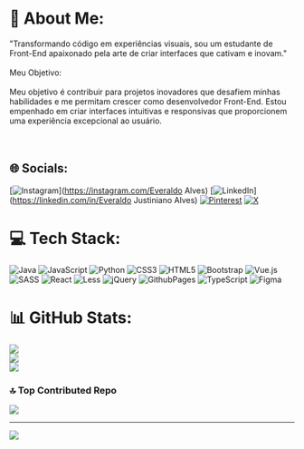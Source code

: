 # 💫 About Me:
"Transformando código em experiências visuais, sou um estudante de Front-End apaixonado pela arte de criar interfaces que cativam e inovam."<br><br>Meu Objetivo:<br><br>Meu objetivo é contribuir para projetos inovadores que desafiem minhas habilidades e me permitam crescer como desenvolvedor Front-End. Estou empenhado em criar interfaces intuitivas e responsivas que proporcionem uma experiência excepcional ao usuário.<br><br><br>


## 🌐 Socials:
[![Instagram](https://img.shields.io/badge/Instagram-%23E4405F.svg?logo=Instagram&logoColor=white)](https://instagram.com/Everaldo Alves) [![LinkedIn](https://img.shields.io/badge/LinkedIn-%230077B5.svg?logo=linkedin&logoColor=white)](https://linkedin.com/in/Everaldo Justiniano Alves) [![Pinterest](https://img.shields.io/badge/Pinterest-%23E60023.svg?logo=Pinterest&logoColor=white)](https://pinterest.com/alvesevera0458) [![X](https://img.shields.io/badge/X-black.svg?logo=X&logoColor=white)](https://x.com/Everaldo@lves) 

# 💻 Tech Stack:
![Java](https://img.shields.io/badge/java-%23ED8B00.svg?style=flat&logo=openjdk&logoColor=white) ![JavaScript](https://img.shields.io/badge/javascript-%23323330.svg?style=flat&logo=javascript&logoColor=%23F7DF1E) ![Python](https://img.shields.io/badge/python-3670A0?style=flat&logo=python&logoColor=ffdd54) ![CSS3](https://img.shields.io/badge/css3-%231572B6.svg?style=flat&logo=css3&logoColor=white) ![HTML5](https://img.shields.io/badge/html5-%23E34F26.svg?style=flat&logo=html5&logoColor=white) ![Bootstrap](https://img.shields.io/badge/bootstrap-%238511FA.svg?style=flat&logo=bootstrap&logoColor=white) ![Vue.js](https://img.shields.io/badge/vue.js-%2335495e.svg?style=flat&logo=vuedotjs&logoColor=%234FC08D) ![SASS](https://img.shields.io/badge/SASS-hotpink.svg?style=flat&logo=SASS&logoColor=white) ![React](https://img.shields.io/badge/react-%2320232a.svg?style=flat&logo=react&logoColor=%2361DAFB) ![Less](https://img.shields.io/badge/less-2B4C80?style=flat&logo=less&logoColor=white) ![jQuery](https://img.shields.io/badge/jquery-%230769AD.svg?style=flat&logo=jquery&logoColor=white) ![GithubPages](https://img.shields.io/badge/github%20pages-121013?style=flat&logo=github&logoColor=white) ![TypeScript](https://img.shields.io/badge/typescript-%23007ACC.svg?style=flat&logo=typescript&logoColor=white) ![Figma](https://img.shields.io/badge/figma-%23F24E1E.svg?style=flat&logo=figma&logoColor=white)
# 📊 GitHub Stats:
![](https://github-readme-stats.vercel.app/api?username=Everaldo-art&theme=tokyonight&hide_border=true&include_all_commits=false&count_private=false)<br/>
![](https://github-readme-streak-stats.herokuapp.com/?user=Everaldo-art&theme=tokyonight&hide_border=true)<br/>
![](https://github-readme-stats.vercel.app/api/top-langs/?username=Everaldo-art&theme=tokyonight&hide_border=true&include_all_commits=false&count_private=false&layout=compact)

### 🔝 Top Contributed Repo
![](https://github-contributor-stats.vercel.app/api?username=Everaldo-art&limit=5&theme=algolia&combine_all_yearly_contributions=true)

---
[![](https://visitcount.itsvg.in/api?id=Everaldo-art&icon=0&color=0)](https://visitcount.itsvg.in)

<!-- Proudly created with GPRM ( https://gprm.itsvg.in ) -->